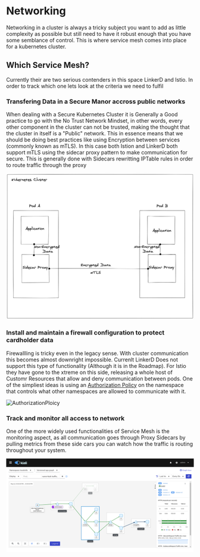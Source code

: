 # Networking

Networking in a cluster is always a tricky subject you want to add as little complexity as possible but still need to have it robust enough that you have some semblance of control. This is where service mesh comes into place for a kubernetes cluster.

## Which Service Mesh?

Currently their are two serious contenders in this space LinkerD and Istio. In order to track which one lets look at the criteria we need to fulfil

### Transfering Data in a Secure Manor accross public networks

When dealing with a Secure Kubernetes Cluster it is Generally a Good practice to go with the No Trust Network Mindset, in other words, every other component in the cluster can not be trusted, making the thought that the cluster in itself is a "Public" network. This in essence means that we should be doing best practices like using Encryption between services (commonly known as mTLS). In this case both Istion and LinkerD both support mTLS using the sidecar proxy pattern to make communication for secure. This is generally done with Sidecars rewritting IPTable rules in order to route traffic through the proxy

![mTLS](./images/mTLS.png)

### Install and maintain a firewall configuration to protect cardholder data

Firewallling is tricky even in the legacy sense. With cluster communication this becomes almost downright impossible. Currenlt LinkerD Does not support this type of functionality (Although it is in the Roadmap). For Istio they have gone to the xtreme on this side, releasing a whole host of Customr Resources that allow and deny communication between pods. One of the simpliest ideas is using an [Authorization Policy](https://istio.io/latest/docs/reference/config/security/authorization-policy/) on the namespace that controls what other namespaces are allowed to communicate with it.

![AuthorizationPloicy](./images/AuthoirzationPolicy.png)

### Track and monitor all access to network

One of the more widely used functionalities of Service Mesh is the monitoring aspect, as all communication goes through Proxy Sidecars by pulling metrics from these side cars you can watch how the traffic is routing throughout your system.

![Kiali Graph](./images/kiali.png)
